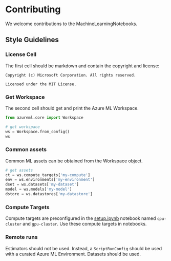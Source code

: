# Contributing

We welcome contributions to the MachineLearningNotebooks.

## Style Guidelines 

### License Cell

The first cell should be markdown and contain the copyright and license:
```
Copyright (c) Microsoft Corporation. All rights reserved.

Licensed under the MIT License.
```

### Get Workspace

The second cell should get and print the Azure ML Workspace.

```python
from azureml.core import Workspace

# get workspace 
ws = Workspace.from_config()
ws
```

### Common assets 

Common ML assets can be obtained from the Workspace object. 

```python
# get assets 
ct = ws.compute_targets['my-compute']
env = ws.environments['my-environment']
dset = ws.datasets['my-dataset']
model = ws.models['my-model']
dstore = ws.datastores['my-datastore']
```

### Compute Targets 

Compute targets are preconfigured in the [setup.ipynb](setup.ipynb) notebook named `cpu-cluster` and `gpu-cluster`. Use these compute targets in notebooks. 

### Remote runs

Estimators should not be used. Instead, a `ScriptRunConfig` should be used with a curated Azure ML Environment. Datasets should be used.  